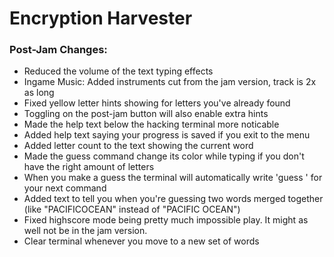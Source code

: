 # Encryption Harvester

### Post-Jam Changes:
- Reduced the volume of the text typing effects
- Ingame Music: Added instruments cut from the jam version, track is 2x as long
- Fixed yellow letter hints showing for letters you've already found
- Toggling on the post-jam button will also enable extra hints
- Made the help text below the hacking terminal more noticable
- Added help text saying your progress is saved if you exit to the menu
- Added letter count to the text showing the current word
- Made the guess command change its color while typing if you don't have the right amount of letters
- When you make a guess the terminal will automatically write 'guess ' for your next command
- Added text to tell you when you're guessing two words merged together (like "PACIFICOCEAN" instead of "PACIFIC OCEAN")
- Fixed highscore mode being pretty much impossible play. It might as well not be in the jam version.
- Clear terminal whenever you move to a new set of words
